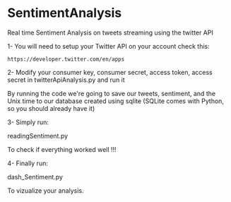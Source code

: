 # SentimentAnalysis
Real time Sentiment Analysis on tweets streaming using the twitter API

1- You will need to setup your Twitter API on your account check this:
    
    https://developer.twitter.com/en/apps

2- Modify your consumer key, consumer secret, access token, access secret in twitterApiAnalysis.py and run it

By running the code we're going to save our tweets, sentiment, and the Unix time to our database created using sqlite (SQLite comes with Python, so you should already have it)

3- Simply run:
    
  readingSentiment.py

To check if everything worked well !!!

4- Finally run:

  dash_Sentiment.py

To vizualize your analysis.

